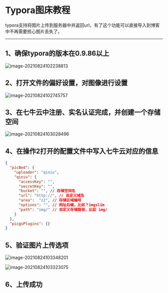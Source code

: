 # Typora图床教程

typora支持将图片上传到服务器中并返回url，有了这个功能可以直接导入到博客中不再需要担心图片丢失了。

------

## 1、确保typora的版本在0.9.86以上

![image-20210824102238813](http://qyateyap7.hn-bkt.clouddn.com/img/image-20210824102238813.png)

## 2、打开文件的偏好设置，对图像进行设置

![image-20210824102745757](http://qyateyap7.hn-bkt.clouddn.com/img/image-20210824102745757.png)

## 3、在七牛云中注册、实名认证完成，并创建一个存储空间

![image-20210824103028496](http://qyateyap7.hn-bkt.clouddn.com/img/image-20210824103028496.png)

## 4、在操作2打开的配置文件中写入七牛云对应的信息

```json
{
  "picBed": {
    "uploader": "qiniu",
    "qiniu": {
      "accessKey": "",
      "secretKey": "",
      "bucket": "", // 存储空间名
      "url": "http://", // 自定义域名
      "area":  "z2", // 存储区域编号
      "options": "", // 网址后缀，比如？imgslim
      "path": "img/" // 自定义存储路径，比如 img/
    }
  },
  "picgoPlugins": {}
}
```

## 5、验证图片上传选项

![image-20210824103348201](http://qyateyap7.hn-bkt.clouddn.com/img/image-20210824103348201.png)

![image-20210824103323075](http://qyateyap7.hn-bkt.clouddn.com/img/image-20210824103323075.png)

## 6、上传成功


